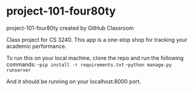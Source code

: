 # project-101-four80ty
project-101-four80ty created by GitHub Classroom


Class project for CS 3240.
This app is a one-stop shop for tracking your academic performance. 

To run this on your local machine, clone the repo and run the following commands:
-`pip install -r requirements.txt`
-`python manage.py runserver`

And it should be running on your localhost:8000 port.
